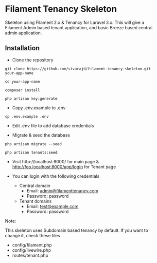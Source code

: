 # Filament Tenancy Skeleton

Skeleton using Filament 2.x & Tenancy for Laravel 3.x.  This will give a Filament Admin based tenant application, and basic Breeze based central admin application.


## Installation

* Clone the repository

`git clone https://github.com/sivarajd/filament-tenancy-skeleton.git your-app-name` 

`cd your-app-name`

`composer install`

`php artisan key:generate`

* Copy .env.example to .env

`cp .env.example .env`

* Edit .env file to add database credentials

* Migrate & seed the database

`php artisan migrate --seed`

`php artisan tenants:seed`

* Visit http://localhost:8000/ for main page & http://foo.localhost:8000/app/login for Tenant page

* You can login with the following credentials

  - Central domain
    - Email: admin@filamenttenancy.com
    - Password: password 
  - Tenant domains 
    - Email: test@example.com
    - Password: password

Note:

This skeleton uses Subdomain based tenancy by default. If you want to change it, check these files

* config/filament.php
* config/livewire.php
* routes/tenant.php


